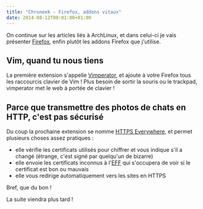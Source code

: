 ```yaml
---
title: "Chroneek - Firefox, addons vitaux"
date: 2014-08-12T00:01:00+01:00
---
```


On continue sur les articles liés à ArchLinux, et dans celui-ci je vais
présenter [Firefox](https://www.mozilla.org/en-US/firefox/new/), enfin plutôt
les addons Firefox que j'utilise.

## Vim, quand tu nous tiens
La première extension s'appelle
[Vimperator](http://www.vimperator.org/vimperator), et ajoute à votre Firefox
tous les raccourcis clavier de Vim ! Plus besoin de sortir la souris ou le
trackpad, vimperator met le web à portée de clavier !


## Parce que transmettre des photos de chats en HTTP, c'est pas sécurisé
Du coup la prochaine extension se nomme
[HTTPS Everywhere]("https://www.eff.org/https-everywhere), et permet plusieurs
choses assez pratiques :

* elle vérifie les certificats utilisés pour chiffrer et vous indique s'il a
changé (étrange, c'est signé par quelqu'un de bizarre)
* elle envoie les certificats inconnus à l'[EFF](https://www.eff.org/)
qui s'occupera de voir si le certificat est bon ou mauvais
* elle vous redirige automatiquement vers les sites en HTTPS

Bref, que du bon !


La suite viendra plus tard !
